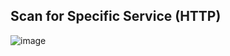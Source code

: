 ## Scan for Specific Service (HTTP)

![image](https://github.com/user-attachments/assets/d24ee438-50ed-4f63-b3df-6bac794009ee)
